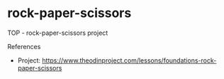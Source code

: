 # rock-paper-scissors

TOP - rock-paper-scissors project

References

- Project: https://www.theodinproject.com/lessons/foundations-rock-paper-scissors

